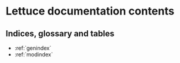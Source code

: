 Lettuce documentation contents
==============================

Indices, glossary and tables
----------------------------

-   :ref:\`genindex\`
-   :ref:\`modindex\`

